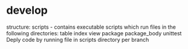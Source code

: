 # develop
structure:
scripts - contains executable scripts which run files in the following directories:
  table
  index
  view
  package
  package_body
  unittest
Deply code by running file in scripts directory per branch
